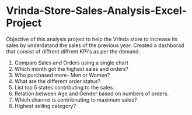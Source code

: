 # Vrinda-Store-Sales-Analysis-Excel-Project
Objective of this analysis project to help the Vrinda store to increase its sales by underdatand the sales of the previous year.
Created a dashborad that consist of diffrent diffrent KPI's as per the demand.
1. Compare Sales and Orders using a single chart
2. Which month got the highest sales and orders?
3. Who purchased more- Men or Women?
4. What are the different order status?
5. List top 5 states contributing to the sales.
6. Relation between Age and Gender based on numbers of orders.
7. Which channel is contribnuting to maximum sales?
8. Highest selling category?
